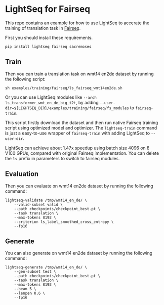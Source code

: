 # LightSeq for Fairseq
This repo contains an example for how to use LightSeq to accerate the training of translation task in [Fairseq](https://github.com/pytorch/fairseq).

First you should install these requirements.
```shell
pip install lightseq fairseq sacremoses
```

## Train
Then you can train a translation task on wmt14 en2de dataset by running the following script:
```shell
sh examples/training/fairseq/ls_fairseq_wmt14en2de.sh
```

Or you can use LightSeq modules like `--arch ls_transformer_wmt_en_de_big_t2t`,
by adding `--user-dir=${LIGHTSEQ_DIR}/examples/training/fairseq/fs_modules`
to `fairseq-train`.

This script firstly download the dataset and then run native Fairseq
training script using optimized model and optimizer.
The `lightseq-train` command is just a easy-to-use wrapper of `fairseq-train` with adding
LightSeq to `--user-dir`.

LightSeq can achieve about 1.47x speedup using batch size 4096 on 8 V100 GPUs,
compared with original Fairseq implementation. You can delete the `ls` prefix in parameters
to switch to fairseq modules.

## Evaluation
Then you can evaluate on wmt14 en2de dataset by running the following command:
```shell
lightseq-validate /tmp/wmt14_en_de/ \
    --valid-subset valid \
    --path checkpoints/checkpoint_best.pt \
    --task translation \
    --max-tokens 8192 \
    --criterion ls_label_smoothed_cross_entropy \
    --fp16
```

## Generate
You can also generate on wmt14 en2de dataset by running the following command:
```shell
lightseq-generate /tmp/wmt14_en_de/ \
    --gen-subset test \
    --path checkpoints/checkpoint_best.pt \
    --task translation \
    --max-tokens 8192 \
    --beam 5 \
    --lenpen 0.6 \
    --fp16
```
